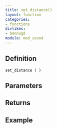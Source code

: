 ```yaml
---
title: set_distance()
layout: function
categories:
- functions
divlikes:
- bennugd
module: mod_sound
---
```


## Definition

    set_distance ( )

## Parameters

## Returns

## Example
